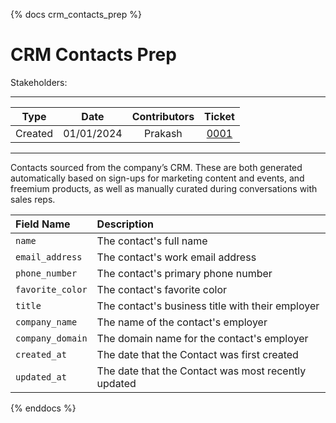 {% docs crm_contacts_prep %}

CRM Contacts Prep
==============================================
Stakeholders: 

---

| Type    | Date      | Contributors | Ticket       |
|:-------:|:---------:|:------------:|:------------:|
|Created  |01/01/2024 |Prakash       |[0001](https://atlassian.net/browse/0001)|

---

Contacts sourced from the company’s CRM. These are both generated automatically based on sign-ups for marketing content and events, and freemium products, as well as manually curated during conversations with sales reps.

| Field Name | Description |
|:--------|:----------|
| `name` | The contact's full name |
| `email_address` | The contact's work email address |
| `phone_number` | The contact's primary phone number |
| `favorite_color` | The contact's favorite color |
| `title` | The contact's business title with their employer |
| `company_name` | The name of the contact's employer |
| `company_domain` | The domain name for the contact's employer |
| `created_at` | The date that the Contact was first created |
| `updated_at` | The date that the Contact was most recently updated |

{% enddocs %}